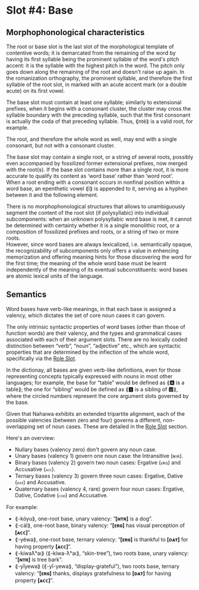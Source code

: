 # Slot #4: Base
  
## Morphophonological characteristics

The root or base slot is the last slot of the morphological template of contentive words; it is demarcated from the remaining of the word by having its first syllable being the prominent syllable of the word's pitch accent: it is the syllable with the highest pitch in the word. The pitch only goes down along the remaining of the root and doesn't raise up again. In the romanization orthography, the prominent syllable, and therefore the first syllable of the root slot, in marked with an acute accent mark (or a double acute) on its first vowel.  
  
The base slot must contain at least one syllable; similarly to extensional prefixes, when it begins with a consonant cluster, the cluster may cross the syllable boundary with the preceding syllable, such that the first consonant is actually the coda of that preceding syllable. Thus, ⟪nté⟫ is a valid root, for example.  
  
The root, and therefore the whole word as well, may end with a single consonant, but not with a consonant cluster.  
  
The base slot may contain a single root, or a string of several roots, possibly even accompanied by fossilized former extensional prefixes, now merged with the root(s). If the base slot contains more than a single root, it is more accurate to qualify its content as ‘word base’ rather than ‘word root’.  
When a root ending with a consonant occurs in nonfinal position within a word base, an epenthetic vowel ⟪ï⟫ is appended to it, serving as a hyphen between it and the following element.

There is no morphophonological structures that allows to unambiguously segment the content of the root slot (if polysyllabic) into individual subcomponents: when an unknown polysyllabic word base is met, it cannot be determined with certainty whether it is a single monolithic root, or a composition of fossilized prefixes and roots, or a string of two or more roots.  
However, since word bases are always lexicalized, i.e. semantically opaque, the recognizability of subcomponents only offers a value in enhencing memorization and offering meaning hints for those discovering the word for the first time; the meaning of the whole word base must be learnt independently of the meaning of its eventual subconstituents: word bases are atomic lexical units of the language.  


## Semantics
  
Word bases have verb-like meanings, in that each base is assigned a valency, which dictates the set of core noun cases it can govern.

The only intrinsic syntactic properties of word bases (other than those of function words) are their valency, and the types and grammatical cases associated with each of their argument slots.
There are no lexically coded distinction between “verb”, “noun”, “adjective” etc., which are syntactic properties that are determined by the inflection of the whole word, specifically via the [Role Slot](roles/noun-roles.md).

In the dictionay, all bases are given verb-like definitions, even for those representing concepts typically expressed with nouns in most other languages; for example, the base for “table” would be defined as ⟪🅰 is a table⟫; the one for “sibling” would be defined as ⟪🅸 is a sibling of 🆄⟫, where the circled numbers represent the core argument slots governed by the base.

Given that Nahaıwa exhibits an extended tripartite alignment, each of the possible valencies (between zero and four) governs a different, non-overlapping set of noun cases. These are detailed in the [Role Slot](roles/noun-roles.md) section.

Here's an overview:

 * Nullary bases (valency zero) don't govern any noun case.  
 * Unary bases (valency 1) govern one noun case: the Intransitive (`ɴᴛʀ`).  
 * Binary bases (valency 2) govern two noun cases: Ergative (`ᴇʀɢ`) and Accusative (`ᴀᴄᴄ`).  
 * Ternary bases (valency 3) govern three noun cases: Ergative, Dative (`ᴅᴀᴛ`) and Accusative.  
 * Quaternary bases (valency 4, rare) govern four noun cases: Ergative, Dative, Codative (`ᴄᴏᴅ`) and Accusative. 

For example:

 * ⟪-kóyu⟫, one-root base, unary valency: “**[ɴᴛʀ]** is a dog”.  
 * ⟪-cál⟫, one-root base, binary valency: “**[ᴇʀɢ]** has visual perception of **[ᴀᴄᴄ]**”.  
 * ⟪-yéwa⟫, one-root base, ternary valency: “**[ᴇʀɢ]** is thankful to **[ᴅᴀᴛ]** for having property **[ᴀᴄᴄ]**”.  
 * ⟪-kíwaƛʰaı⟫ (⟪-kíwa-ƛʰaı⟫, “skin-tree”), two roots base, unary valency: “**[ɴᴛʀ]** is tree bark”.  
 * ⟪-yı̋yewa⟫ (⟪-yı̋-yewa⟫, “display-grateful”), two roots base, ternary valency: “**[ᴇʀɢ]** thanks, displays gratefulness to **[ᴅᴀᴛ]** for having property **[ᴀᴄᴄ]**”.


